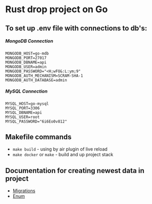 # Rust drop project on Go

## To set up .env file with connections to db's:
##### MongoDB Connection
``` env
MONGODB_HOST=go-mdb
MONGODB_PORT=27017
MONGODB_DBNAME=api
MONGODB_USER=admin
MONGODB_PASSWORD="<H;wFO&:L:ym;9"
MONGODB_AUTH_MECHANISM=SCRAM-SHA-1
MONGODB_AUTH_DATABASE=admin
```
##### MySQL Connection 
``` env
MYSQL_HOST=go-mysql
MYSQL_PORT=3306
MYSQL_DBNAME=api
MYSQL_USER=root
MYSQL_PASSWORD="6i6Eo0v812"
```

## Makefile commands
- `make build` - using by air plugin of live reload
- `make docker` or `make` - build and up project stack

## Documentation for creating newest data in project
- [Migrations](https://github.com/popcornrus/go-rust-drop/issues/1)
- [Enum](https://github.com/popcornrus/go-rust-drop/issues/2)
